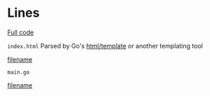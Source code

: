 # Lines 
[Full code](http://example.com)

[](../index222.html ':include :type=iframe width=100% height=500px')

`index.html` Parsed by Go's [html/template](https://pkg.go.dev/html/template) or another templating tool

[filename](/example2/golang/index.html ':include :type=code')


`main.go` 

[filename](/example2/common/common.go ':include :type=code :fragment=demo')



